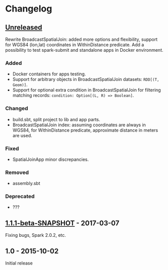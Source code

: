 # Changelog

## [Unreleased]
Rewrite BroadcastSpatialJoin: added more options and flexibility, support for WGS84 (lon,lat)
coordinates in WithinDistance predicate.
Add a possibility to test spark-submit and standalone apps in Docker environment.

### Added
- Docker containers for apps testing.
- Support for arbitrary objects in BroadcastSpatialJoin datasets: `RDD[(T, Geom)]`.
- Support for optional extra condition in BroadcastSpatialJoin for filtering matching records: 
`condition: Option[(L, R) => Boolean]`.

### Changed
- build.sbt, split project to lib and app parts.
- BroadcastSpatialJoin index: assuming coordinates are always in WGS84, for WithinDistance
predicate, approximate distance in meters are used.

### Fixed
- SpatialJoinApp minor discrepancies.

### Removed
- assembly.sbt

### Deprecated
- ???

## [1.1.1-beta-SNAPSHOT] - 2017-03-07
Fixing bugs, Spark 2.0.2, etc.

## 1.0 - 2015-10-02
Initial release

[Unreleased]: https://github.com/vasnake/SpatialSpark/compare/f9f726df75fe8e6113692b923a5cc6751112a982...vasnake:broadcast-spatial-join
[1.1.1-beta-SNAPSHOT]: https://github.com/vasnake/SpatialSpark/compare/1.0...f9f726df75fe8e6113692b923a5cc6751112a982
